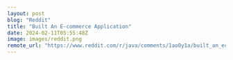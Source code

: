 ```yaml
---
layout: post
blog: "Reddit"
title: "Built An E-commerce Application"
date: 2024-02-11T05:55:48Z
image: images/reddit.png
remote_url: "https://www.reddit.com/r/java/comments/1ao0y1a/built_an_ecommerce_application/"
---
```

